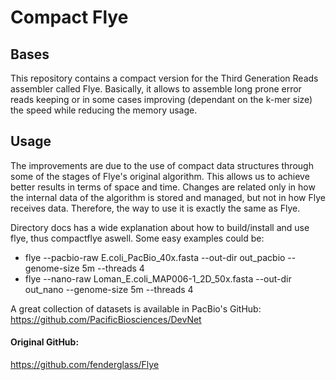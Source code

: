 # Compact Flye

## Bases

This repository contains a compact version for the Third Generation Reads assembler called Flye. Basically, it allows to assemble long prone error reads keeping or in some cases improving (dependant on the k-mer size) the speed while reducing the memory usage.

## Usage

The improvements are due to the use of compact data structures through some of the stages of Flye's original algorithm. This allows us to achieve better results in terms of space and time. Changes are related only in how the internal data of the algorithm is stored and managed, but not in how Flye receives data. Therefore, the way to use it is exactly the same as Flye.

Directory docs has a wide explanation about how to build/install and use flye, thus compactflye aswell. Some easy examples could be:

* flye --pacbio-raw E.coli_PacBio_40x.fasta --out-dir out_pacbio --genome-size 5m --threads 4
* flye --nano-raw Loman_E.coli_MAP006-1_2D_50x.fasta --out-dir out_nano --genome-size 5m --threads 4

A great collection of datasets is available in PacBio's GitHub: https://github.com/PacificBiosciences/DevNet

#### Original GitHub:

https://github.com/fenderglass/Flye

